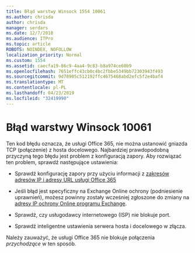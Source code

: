 ```yaml
---
title: Błąd warstwy Winsock 1554 10061
ms.author: chrisda
author: chrisda
manager: serdars
ms.date: 12/7/2018
ms.audience: ITPro
ms.topic: article
ROBOTS: NOINDEX, NOFOLLOW
localization_priority: Normal
ms.custom: 1554
ms.assetid: caecfa19-86c9-4aa4-9c83-b8a974ce60b9
ms.openlocfilehash: 7651effc43cb0c4bc2fbbe5349bb72303943f493
ms.sourcegitcommit: 9d78905c512192ffc4675468abd2efc5f2e4baf4
ms.translationtype: MT
ms.contentlocale: pl-PL
ms.lasthandoff: 04/23/2019
ms.locfileid: "32419990"
---
```

# <a name="winsock-error-10061"></a>Błąd warstwy Winsock 10061

Ten kod błędu oznacza, że usługi Office 365, nie można ustanowić gniazda TCP (połączenie) z hosta docelowego. Najbardziej prawdopodobną przyczyną tego błędu jest problem z konfiguracją zapory. Aby rozwiązać ten problem, sprawdź następujące ustawienia:

- Sprawdź konfigurację zapory przy użyciu informacji z [zakresów adresów IP i adresy URL usługi Office 365](https://docs.microsoft.com/office365/enterprise/urls-and-ip-address-ranges)

- Jeśli błąd jest specyficzny na Exchange Online ochrony (podniesienie uprawnień), możesz powinny zostały wcześniej zgłoszone do zmiany na [adresy IP ochrony Online programu Exchange](https://docs.microsoft.com/office365/SecurityCompliance/eop/exchange-online-protection-ip-addresses).

- Sprawdź, czy usługodawcy internetowego (ISP) nie blokuje port.

- Sprawdź inteligentne ustawienia serwera hosta i docelowego w złącza.

Należy zauważyć, że usługi Office 365 nie blokuje połączenia *przychodzące* w ten sposób.
